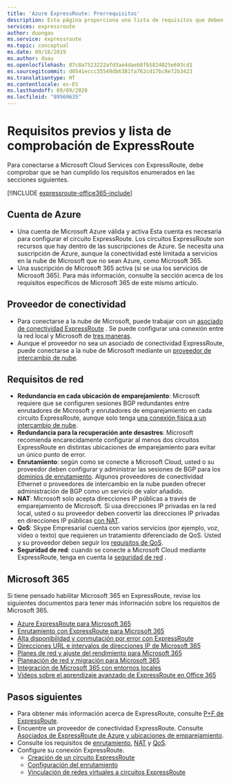 ```yaml
---
title: 'Azure ExpressRoute: Prerrequisitos'
description: Esta página proporciona una lista de requisitos que deben cumplirse para poder solicitar un circuito ExpressRoute de Azure. Incluye una lista de comprobación.
services: expressroute
author: duongau
ms.service: expressroute
ms.topic: conceptual
ms.date: 09/18/2019
ms.author: duau
ms.openlocfilehash: 87c8a7523222afd3ae4daeb8fb5824025e693cd1
ms.sourcegitcommit: d0541eccc35549db6381fa762cd17bc8e72b3423
ms.translationtype: HT
ms.contentlocale: es-ES
ms.lasthandoff: 09/09/2020
ms.locfileid: "89569635"
---
```

# <a name="expressroute-prerequisites--checklist"></a>Requisitos previos y lista de comprobación de ExpressRoute
Para conectarse a Microsoft Cloud Services con ExpressRoute, debe comprobar que se han cumplido los requisitos enumerados en las secciones siguientes.

[!INCLUDE [expressroute-office365-include](../../includes/expressroute-office365-include.md)]

## <a name="azure-account"></a>Cuenta de Azure
* Una cuenta de Microsoft Azure válida y activa Esta cuenta es necesaria para configurar el circuito ExpressRoute. Los circuitos ExpressRoute son recursos que hay dentro de las suscripciones de Azure. Se necesita una suscripción de Azure, aunque la conectividad esté limitada a servicios en la nube de Microsoft que no sean Azure, como Microsoft 365.
* Una suscripción de Microsoft 365 activa (si se usa los servicios de Microsoft 365). Para más información, consulte la sección acerca de los requisitos específicos de Microsoft 365 de este mismo artículo.

## <a name="connectivity-provider"></a>Proveedor de conectividad

* Para conectarse a la nube de Microsoft, puede trabajar con un [asociado de conectividad ExpressRoute](expressroute-locations.md#partners) . Se puede configurar una conexión entre la red local y Microsoft de [tres maneras](expressroute-introduction.md).
* Aunque el proveedor no sea un asociado de conectividad ExpressRoute, puede conectarse a la nube de Microsoft mediante un [proveedor de intercambio de nube](expressroute-locations.md#connectivity-through-exchange-providers).

## <a name="network-requirements"></a>Requisitos de red
* **Redundancia en cada ubicación de emparejamiento**: Microsoft requiere que se configuren sesiones BGP redundantes entre enrutadores de Microsoft y enrutadores de emparejamiento en cada circuito ExpressRoute, aunque solo tenga [una conexión física a un intercambio de nube](expressroute-faqs.md#onep2plink).
* **Redundancia para la recuperación ante desastres**: Microsoft recomienda encarecidamente configurar al menos dos circuitos ExpressRoute en distintas ubicaciones de emparejamiento para evitar un único punto de error.
* **Enrutamiento**: según como se conecte a Microsoft Cloud, usted o su proveedor deben configurar y administrar las sesiones de BGP para los [dominios de enrutamiento](expressroute-circuit-peerings.md). Algunos proveedores de conectividad Ethernet o proveedores de intercambio en la nube pueden ofrecer administración de BGP como un servicio de valor añadido.
* **NAT**: Microsoft solo acepta direcciones IP públicas a través de emparejamiento de Microsoft. Si usa direcciones IP privadas en la red local, usted o su proveedor deben convertir las direcciones IP privadas en direcciones IP públicas [con NAT](expressroute-nat.md).
* **QoS**: Skype Empresarial cuenta con varios servicios (por ejemplo, voz, vídeo o texto) que requieren un tratamiento diferenciado de QoS. Usted y su proveedor deben seguir los [requisitos de QoS](expressroute-qos.md).
* **Seguridad de red**: cuando se conecte a Microsoft Cloud mediante ExpressRoute, tenga en cuenta la [seguridad de red](../best-practices-network-security.md) .

## <a name="microsoft-365"></a>Microsoft 365
Si tiene pensado habilitar Microsoft 365 en ExpressRoute, revise los siguientes documentos para tener más información sobre los requisitos de Microsoft 365.

* [Azure ExpressRoute para Microsoft 365](/microsoft-365/enterprise/azure-expressroute)
* [Enrutamiento con ExpressRoute para Microsoft 365](/microsoft-365/enterprise/routing-with-expressroute)
* [Alta disponibilidad y conmutación por error con ExpressRoute](https://aka.ms/erhighavailability)
* [Direcciones URL e intervalos de direcciones IP de Microsoft 365](/microsoft-365/enterprise/urls-and-ip-address-ranges)
* [Planes de red y ajuste del rendimiento para Microsoft 365](/microsoft-365/enterprise/network-planning-and-performance)
* [Planeación de red y migración para Microsoft 365](/microsoft-365/enterprise/network-and-migration-planning)
* [Integración de Microsoft 365 con entornos locales](/microsoft-365/enterprise/microsoft-365-integration)
* [Vídeos sobre el aprendizaje avanzado de ExpressRoute en Office 365](https://channel9.msdn.com/series/aer/)

## <a name="next-steps"></a>Pasos siguientes
* Para obtener más información acerca de ExpressRoute, consulte [P+F de ExpressRoute](expressroute-faqs.md).
* Encuentre un proveedor de conectividad ExpressRoute. Consulte [Asociados de ExpressRoute de Azure y ubicaciones de emparejamiento](expressroute-locations.md).
* Consulte los requisitos de [enrutamiento](expressroute-routing.md), [NAT](expressroute-nat.md) y [QoS](expressroute-qos.md).
* Configure su conexión ExpressRoute.
  * [Creación de un circuito ExpressRoute](expressroute-howto-circuit-arm.md)
  * [Configuración del enrutamiento](expressroute-howto-routing-arm.md)
  * [Vinculación de redes virtuales a circuitos ExpressRoute](expressroute-howto-linkvnet-arm.md)
